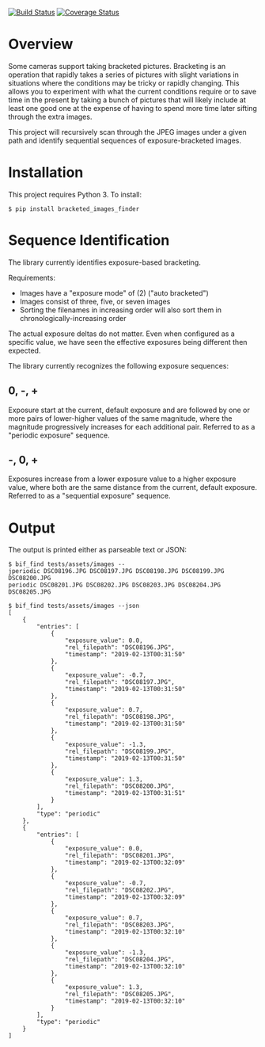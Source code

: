 [![Build Status](https://travis-ci.org/dsoprea/bracketed_image_finder.svg?branch=master)](https://travis-ci.org/dsoprea/bracketed_image_finder)
[![Coverage Status](https://coveralls.io/repos/github/dsoprea/bracketed_image_finder/badge.svg?branch=master)](https://coveralls.io/github/dsoprea/bracketed_image_finder?branch=master)


# Overview

Some cameras support taking bracketed pictures. Bracketing is an operation that rapidly takes a series of pictures with slight variations in situations where the conditions may be tricky or rapidly changing. This allows you to experiment with what the current conditions require or to save time in the present by taking a bunch of pictures that will likely include at least one good one at the expense of having to spend more time later sifting through the extra images.

This project will recursively scan through the JPEG images under a given path and identify sequential sequences of exposure-bracketed images.


# Installation

This project requires Python 3. To install:

```
$ pip install bracketed_images_finder
```


# Sequence Identification

The library currently identifies exposure-based bracketing.

Requirements:

- Images have a "exposure mode" of (2) ("auto bracketed")
- Images consist of three, five, or seven images
- Sorting the filenames in increasing order will also sort them in chronologically-increasing order

The actual exposure deltas do not matter. Even when configured as a specific value, we have seen the effective exposures being different then expected.

The library currently recognizes the following exposure sequences:

## 0, -, +

Exposure start at the current, default exposure and are followed by one or more pairs of lower-higher values of the same magnitude, where the magnitude progressively increases for each additional pair. Referred to as a "periodic exposure" sequence.

## -, 0, +

Exposures increase from a lower exposure value to a higher exposure value, where both are the same distance from the current, default exposure. Referred to as a "sequential exposure" sequence.


# Output

The output is printed either as parseable text or JSON:

```
$ bif_find tests/assets/images --
jperiodic DSC08196.JPG DSC08197.JPG DSC08198.JPG DSC08199.JPG DSC08200.JPG
periodic DSC08201.JPG DSC08202.JPG DSC08203.JPG DSC08204.JPG DSC08205.JPG

$ bif_find tests/assets/images --json
[
    {
        "entries": [
            {
                "exposure_value": 0.0,
                "rel_filepath": "DSC08196.JPG",
                "timestamp": "2019-02-13T00:31:50"
            },
            {
                "exposure_value": -0.7,
                "rel_filepath": "DSC08197.JPG",
                "timestamp": "2019-02-13T00:31:50"
            },
            {
                "exposure_value": 0.7,
                "rel_filepath": "DSC08198.JPG",
                "timestamp": "2019-02-13T00:31:50"
            },
            {
                "exposure_value": -1.3,
                "rel_filepath": "DSC08199.JPG",
                "timestamp": "2019-02-13T00:31:50"
            },
            {
                "exposure_value": 1.3,
                "rel_filepath": "DSC08200.JPG",
                "timestamp": "2019-02-13T00:31:51"
            }
        ],
        "type": "periodic"
    },
    {
        "entries": [
            {
                "exposure_value": 0.0,
                "rel_filepath": "DSC08201.JPG",
                "timestamp": "2019-02-13T00:32:09"
            },
            {
                "exposure_value": -0.7,
                "rel_filepath": "DSC08202.JPG",
                "timestamp": "2019-02-13T00:32:09"
            },
            {
                "exposure_value": 0.7,
                "rel_filepath": "DSC08203.JPG",
                "timestamp": "2019-02-13T00:32:10"
            },
            {
                "exposure_value": -1.3,
                "rel_filepath": "DSC08204.JPG",
                "timestamp": "2019-02-13T00:32:10"
            },
            {
                "exposure_value": 1.3,
                "rel_filepath": "DSC08205.JPG",
                "timestamp": "2019-02-13T00:32:10"
            }
        ],
        "type": "periodic"
    }
]
```
